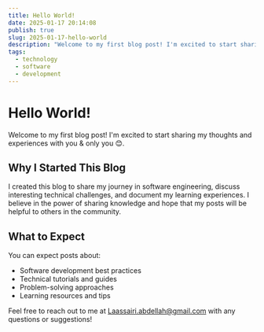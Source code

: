 ```yaml
---
title: Hello World!
date: 2025-01-17 20:14:08
publish: true
slug: 2025-01-17-hello-world
description: "Welcome to my first blog post! I'm excited to start sharing my thoughts and experiences with you."
tags:
  - technology
  - software
  - development
---
```

# Hello World!

Welcome to my first blog post! I'm excited to start sharing my thoughts and experiences with you & only you 😊.

<!-- more -->

## Why I Started This Blog

I created this blog to share my journey in software engineering, discuss interesting technical challenges, and document my learning experiences. I believe in the power of sharing knowledge and hope that my posts will be helpful to others in the community.

## What to Expect

You can expect posts about:

- Software development best practices
- Technical tutorials and guides
- Problem-solving approaches
- Learning resources and tips

Feel free to reach out to me at <a href="mailto:Laassairi.abdellah@gmail.com">Laassairi.abdellah@gmail.com</a> with any questions or suggestions!
